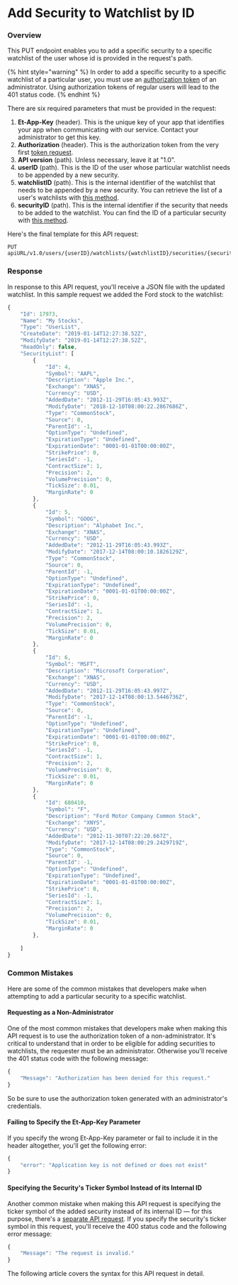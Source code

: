 # Add Security to Watchlist by ID

### Overview

This PUT endpoint enables you to add a specific security to a specific watchlist of the user whose id is provided in the request's path. 

{% hint style="warning" %}
In order to add a specific security to a specific watchlist of a particular user, you must use an [authorization token](../../authentication/requesting-tokens/) of an administrator. Using authorization tokens of regular users will lead to the 401 status code.
{% endhint %}

There are six required parameters that must be provided in the request:

1. **Et-App-Key** \(header\). This is the unique key of your app that identifies your app when communicating with our service. Contact your administrator to get this key.
2. **Authorization** \(header\). This is the authorization token from the very first [token request](../../authentication/requesting-tokens/).
3. **API version** \(path\). Unless necessary, leave it at "1.0".
4. **userID** \(path\). This is the ID of the user whose particular watchlist needs to be appended by a new security.
5. **watchlistID** \(path\). This is the internal identifier of the watchlist that needs to be appended by a new security. You can retrieve the list of a user's watchlists with [this method](../get-users-watchlist/).
6. **securityID** \(path\). This is the internal identifier if the security that needs to be added to the watchlist. You can find the ID of a particular security with [this method](../../securities/get-securitys-info-by-ticker.md).

Here's the final template for this API request:

```text
PUT apiURL/v1.0/users/{userID}/watchlists/{watchlistID}/securities/{securityId}
```

### Response

In response to this API request, you'll receive a JSON file with the updated watchlist. In this sample request we added the Ford stock to the watchlist:

```javascript
{
    "Id": 17973,
    "Name": "My Stocks",
    "Type": "UserList",
    "CreateDate": "2019-01-14T12:27:38.52Z",
    "ModifyDate": "2019-01-14T12:27:38.52Z",
    "ReadOnly": false,
    "SecurityList": [
        {
            "Id": 4,
            "Symbol": "AAPL",
            "Description": "Apple Inc.",
            "Exchange": "XNAS",
            "Currency": "USD",
            "AddedDate": "2012-11-29T16:05:43.993Z",
            "ModifyDate": "2018-12-10T08:00:22.2867686Z",
            "Type": "CommonStock",
            "Source": 0,
            "ParentId": -1,
            "OptionType": "Undefined",
            "ExpirationType": "Undefined",
            "ExpirationDate": "0001-01-01T00:00:00Z",
            "StrikePrice": 0,
            "SeriesId": -1,
            "ContractSize": 1,
            "Precision": 2,
            "VolumePrecision": 0,
            "TickSize": 0.01,
            "MarginRate": 0
        },
        {
            "Id": 5,
            "Symbol": "GOOG",
            "Description": "Alphabet Inc.",
            "Exchange": "XNAS",
            "Currency": "USD",
            "AddedDate": "2012-11-29T16:05:43.993Z",
            "ModifyDate": "2017-12-14T08:00:10.1826129Z",
            "Type": "CommonStock",
            "Source": 0,
            "ParentId": -1,
            "OptionType": "Undefined",
            "ExpirationType": "Undefined",
            "ExpirationDate": "0001-01-01T00:00:00Z",
            "StrikePrice": 0,
            "SeriesId": -1,
            "ContractSize": 1,
            "Precision": 2,
            "VolumePrecision": 0,
            "TickSize": 0.01,
            "MarginRate": 0
        },
        {
            "Id": 6,
            "Symbol": "MSFT",
            "Description": "Microsoft Corporation",
            "Exchange": "XNAS",
            "Currency": "USD",
            "AddedDate": "2012-11-29T16:05:43.997Z",
            "ModifyDate": "2017-12-14T08:00:13.5446736Z",
            "Type": "CommonStock",
            "Source": 0,
            "ParentId": -1,
            "OptionType": "Undefined",
            "ExpirationType": "Undefined",
            "ExpirationDate": "0001-01-01T00:00:00Z",
            "StrikePrice": 0,
            "SeriesId": -1,
            "ContractSize": 1,
            "Precision": 2,
            "VolumePrecision": 0,
            "TickSize": 0.01,
            "MarginRate": 0
        },
        {
            "Id": 680410,
            "Symbol": "F",
            "Description": "Ford Motor Company Common Stock",
            "Exchange": "XNYS",
            "Currency": "USD",
            "AddedDate": "2012-11-30T07:22:20.667Z",
            "ModifyDate": "2017-12-14T08:00:29.2429719Z",
            "Type": "CommonStock",
            "Source": 0,
            "ParentId": -1,
            "OptionType": "Undefined",
            "ExpirationType": "Undefined",
            "ExpirationDate": "0001-01-01T00:00:00Z",
            "StrikePrice": 0,
            "SeriesId": -1,
            "ContractSize": 1,
            "Precision": 2,
            "VolumePrecision": 0,
            "TickSize": 0.01,
            "MarginRate": 0
        },
        
    ]
}
```

### Common Mistakes

Here are some of the common mistakes that developers make when attempting to add a particular security to a specific watchlist.

#### Requesting as a Non-Administrator

One of the most common mistakes that developers make when making this API request is to use the authorization token of a non-administrator. It's critical to understand that in order to be eligible for adding securities to watchlists, the requester must be an administrator. Otherwise you'll receive the 401 status code with the following message:

```javascript
{
    "Message": "Authorization has been denied for this request."
}
```

So be sure to use the authorization token generated with an administrator's credentials.

#### Failing to Specify the Et-App-Key Parameter

If you specify the wrong Et-App-Key parameter or fail to include it in the header altogether, you'll get the following error:

```javascript
{
    "error": "Application key is not defined or does not exist"
}
```

#### Specifying  the Security's Ticker Symbol Instead of its Internal ID

Another common mistake when making this API request is specifying the ticker symbol of the added security instead of its internal ID — for this purpose, there's a [separate API request](../../../private-api/watchlists/add-security-to-watchlist-by-id/). If you specify the security's ticker symbol in this request, you'll receive the 400 status code and the following error message:

```javascript
{
    "Message": "The request is invalid."
}
```

The following article covers the syntax for this API request in detail.

